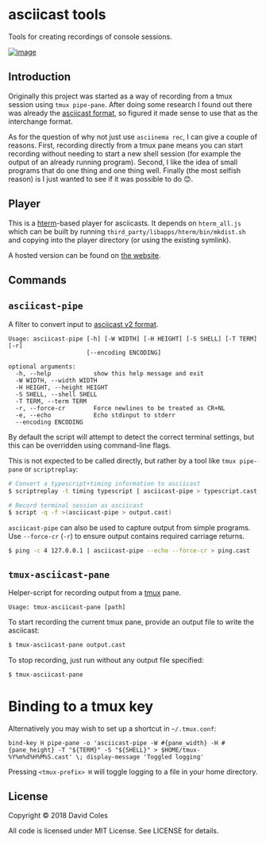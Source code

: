 # asciicast tools

Tools for creating recordings of console sessions.

[![image](https://user-images.githubusercontent.com/1007415/55848841-32fd4780-5b03-11e9-919f-b7c232f942a3.png)](https://asciinema.org/a/239501)

## Introduction

Originally this project was started as a way of recording from a tmux session using `tmux pipe-pane`. After doing some research I found out there was already the [asciicast format][asciicast-format], so figured it made sense to use that as the interchange format.

As for the question of why not just use `asciinema rec`, I can give a couple of reasons.
First, recording directly from a tmux pane means you can start recording without needing
to start a new shell session (for example the output of an already running program).
Second, I like the idea of small programs that do one thing and one thing well.
Finally (the most selfish reason) is I just wanted to see if it was possible to do 😊.

[asciicast-format]: https://github.com/asciinema/asciinema/blob/develop/doc/asciicast-v2.md

## Player

This is a [hterm][hterm]-based player for asciicasts. It depends on
`hterm_all.js` which can be built by running
`third_party/libapps/hterm/bin/mkdist.sh` and copying into the player directory
(or using the existing symlink).

[hterm]: https://chromium.googlesource.com/apps/libapps/+/master/hterm

A hosted version can be found on [the website](https://dcoles.net/asciicast-tools/player).

## Commands

## `asciicast-pipe`

A filter to convert input to [asciicast v2 format][asciicast-format].

```
Usage: asciicast-pipe [-h] [-W WIDTH] [-H HEIGHT] [-S SHELL] [-T TERM] [-r]
                      [--encoding ENCODING]

optional arguments:
  -h, --help            show this help message and exit
  -W WIDTH, --width WIDTH
  -H HEIGHT, --height HEIGHT
  -S SHELL, --shell SHELL
  -T TERM, --term TERM
  -r, --force-cr        Force newlines to be treated as CR+NL
  -e, --echo            Echo stdinput to stderr
  --encoding ENCODING
```

By default the script will attempt to detect the correct terminal settings, but
this can be overridden using command-line flags.

This is not expected to be called directly, but rather by a tool like
`tmux pipe-pane` or `scriptreplay`:

```bash
# Convert a typescript+timing information to asciicast
$ scriptreplay -t timing typescript | asciicast-pipe > typescript.cast

# Record terminal session as asciicast
$ script -q -f >(asciicast-pipe > output.cast)
```

`asciicast-pipe` can also be used to capture output from simple programs.
Use `--force-cr` (`-r`) to ensure output contains required carriage returns.

```bash
$ ping -c 4 127.0.0.1 | asciicast-pipe --echo --force-cr > ping.cast
```

## `tmux-asciicast-pane`

Helper-script for recording output from a [tmux](https://tmux.github.io) pane.

```
Usage: tmux-asciicast-pane [path]
```

To start recording the current tmux pane, provide an output file to write the
asciicast:

```bash
$ tmux-asciicast-pane output.cast
```

To stop recording, just run without any output file specified:

```bash
$ tmux-asciicast-pane
```

# Binding to a tmux key

Alternatively you may wish to set up a shortcut in `~/.tmux.conf`:

```
bind-key H pipe-pane -o 'asciicast-pipe -W #{pane_width} -H #{pane_height} -T "${TERM}" -S "${SHELL}" > $HOME/tmux-%Y%m%d%H%M%S.cast' \; display-message 'Toggled logging'
```

Pressing `<tmux-prefix> H` will toggle logging to a file in your home directory.

## License

Copyright © 2018 David Coles

All code is licensed under MIT License. See LICENSE for details.
